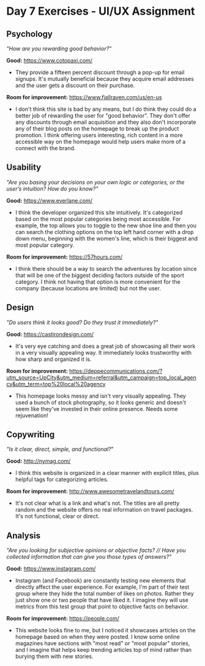 # Day 7 Exercises - UI/UX Assignment

## Psychology
_"How are you rewarding good behavior?"_

__Good:__ https://www.cotopaxi.com/
- They provide a fifteen percent discount through a pop-up for email signups. It's mutually beneficial because they acquire email addresses and the user gets a discount on their purchase.

__Room for improvement:__ https://www.fjallraven.com/us/en-us
- I don't think this site is bad by any means, but I do think they could do a better job of rewarding the user for "good behavior". They don't offer any discounts through email acquisition and they also don't incorporate any of their blog posts on the homepage to break up the product promotion. I think offering users interesting, rich content in a more accessible way on the homepage would help users make more of a connect with the brand.

## Usability
_"Are you basing your decisions on your own logic or categories, or the user’s intuition? How do you know?"_

__Good:__ https://www.everlane.com/
- I think the developer organized this site intuitively. It's categorized based on the most popular categories being most accessible. For example, the top allows you to toggle to the new shoe line and then you can search the clothing options on the top left hand corner with a drop down menu, beginning with the women's line, which is their biggest and most popular category.

__Room for improvement:__ https://57hours.com/
- I think there should be a way to search the adventures by location since that will be one of the biggest deciding factors outside of the sport category. I think not having that option is more convenient for the company (because locations are limited) but not the user.

## Design
_"Do users think it looks good? Do they trust it immediately?"_

__Good:__ https://castirondesign.com/
- It's very eye catching and does a great job of showcasing all their work in a very visually appealing way. It immediately looks trustworthy with how sharp and organized it is.

__Room for improvement:__ https://deppecommunications.com/?utm_source=UpCity&utm_medium=referral&utm_campaign=top_local_agency&utm_term=top%20local%20agency
- This homepage looks messy and isn't very visually appealing. They used a bunch of stock photography, so it looks generic and doesn't seem like they've invested in their online presence. Needs some rejuvenation!

## Copywriting
_"Is it clear, direct, simple, and functional?_"

__Good:__ http://nymag.com/
- I think this website is organized in a clear manner with explicit titles, plus helpful tags for categorizing articles.

__Room for improvement:__ http://www.awesometravelandtours.com/
- It's not clear what is a link and what's not. The titles are all pretty random and the website offers no real information on travel packages. It's not functional, clear or direct.

## Analysis
_"Are you looking for subjective opinions or objective facts? // Have you collected information that can give you those types of answers?"_

__Good:__ https://www.instagram.com/
- Instagram (and Facebook) are constantly testing new elements that directly affect the user experience. For example, I'm part of their test group where they hide the total number of likes on photos. Rather they just show one or two people that have liked it. I imagine they will use metrics from this test group that point to objective facts on behavior.

__Room for improvement:__ https://people.com/
- This website looks fine to me, but I noticed it showcases articles on the homepage based on when they were posted. I know some online magazines have sections with "most read" or "most popular" stories, and I imagine that helps keep trending articles top of mind rather than burying them with new stories.
